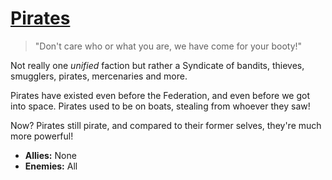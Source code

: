 # [Pirates](pirates)

> "Don't care who or what you are, we have come for your booty!"

Not really one *unified* faction but rather a Syndicate of bandits, thieves, smugglers, pirates, mercenaries and more.

Pirates have existed even before the Federation, and even before we got into space. Pirates used to be on boats, stealing from whoever they saw!

Now? Pirates still pirate, and compared to their former selves, they're much more powerful!

- **Allies:** None
- **Enemies:** All
